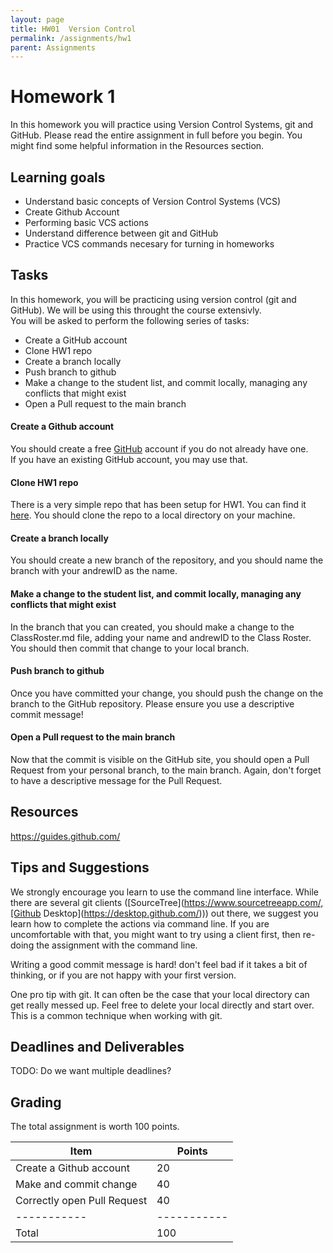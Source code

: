 ```yaml
---
layout: page
title: HW01  Version Control
permalink: /assignments/hw1
parent: Assignments
---
```


# Homework 1
In this homework you will practice using Version Control Systems, git and GitHub. Please read the entire assignment in full before you begin. You might find some helpful information in the Resources section.

## Learning goals
- Understand basic concepts of Version Control Systems (VCS)
- Create Github Account
- Performing basic VCS actions
- Understand difference between git and GitHub
- Practice VCS commands necesary for turning in homeworks

## Tasks
In this homework, you will be practicing using version control (git and GitHub).  We will be using this throught the course extensivly.  
You will be asked to perform the following series of tasks:
- Create a GitHub account
- Clone HW1 repo
- Create a branch locally
- Push branch to github
- Make a change to the student list, and commit locally, managing any conflicts that might exist
- Open a Pull request to the main branch

#### Create a Github account
You should create a free [GitHub](https://www.github.com) account if you do not already have one.  
If you have an existing GitHub account, you may use that.

#### Clone HW1 repo
There is a very simple repo that has been setup for HW1. You can find it [here](https://github.com/cmu-crafting-software/Homework01).  You should clone the repo to a local directory on your machine.   
#### Create a branch locally
You should create a new branch of the repository, and you should name the branch with your andrewID as the name.

#### Make a change to the student list, and commit locally, managing any conflicts that might exist
In the branch that you can created, you should make a change to the ClassRoster.md file, adding your name and andrewID to the Class Roster.  You should then commit that change to your local branch. 

#### Push branch to github
Once you have committed your change, you should push the change on the branch to the GitHub repository.  Please ensure you use a descriptive commit message! 

#### Open a Pull request to the main branch
Now that the commit is visible on the GitHub site, you should open a Pull Request from your personal branch, to the main branch.  Again, don't forget to have a descriptive message for the Pull Request. 

## Resources
https://guides.github.com/

## Tips and Suggestions
We strongly encourage you learn to use the command line interface.  While there are several git clients ([SourceTree](https://www.sourcetreeapp.com/,[Github Desktop](https://desktop.github.com/))) out there, we suggest you learn how to complete the actions via command line.  If you are uncomfortable with that, you might want to try using a client first, then re-doing the assignment with the command line. 

Writing a good commit message is hard! don't feel bad if it takes a bit of thinking, or if you are not happy with your first version.

One pro tip with git.  It can often be the case that your local directory can get really messed up. Feel free to delete your local directly and start over.  This is a common technique when working with git.

## Deadlines and Deliverables
TODO: Do we want multiple deadlines?

## Grading
The total assignment is worth 100 points.

| Item        | Points      |
| ----------- | ----------- |
| Create a Github account | 20       |
| Make and commit change  | 40        |
| Correctly open Pull Request | 40        |
| ----------- | ----------- |
| Total       | 100         |